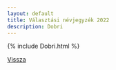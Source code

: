 ```yaml
---
layout: default
title: Választási névjegyzék 2022
description: Dobri
---
```


{% include Dobri.html %}

[Vissza](./)